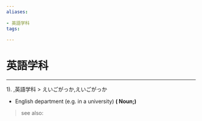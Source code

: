 ```yaml
---
aliases:
    
- 英語学科
tags:
    
---
```


# 英語学科
---
1).
,英語学科 > えいごがっか,えいごがっか

- English department (e.g. in a university)
**( Noun;)**
> see also: 
            
